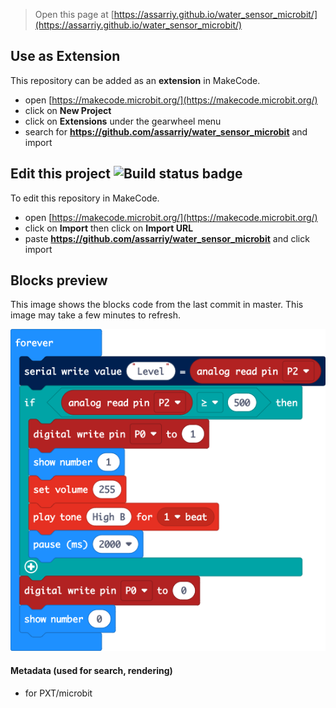 
> Open this page at [https://assarriy.github.io/water_sensor_microbit/](https://assarriy.github.io/water_sensor_microbit/)

## Use as Extension

This repository can be added as an **extension** in MakeCode.

* open [https://makecode.microbit.org/](https://makecode.microbit.org/)
* click on **New Project**
* click on **Extensions** under the gearwheel menu
* search for **https://github.com/assarriy/water_sensor_microbit** and import

## Edit this project ![Build status badge](https://github.com/assarriy/water_sensor_microbit/workflows/MakeCode/badge.svg)

To edit this repository in MakeCode.

* open [https://makecode.microbit.org/](https://makecode.microbit.org/)
* click on **Import** then click on **Import URL**
* paste **https://github.com/assarriy/water_sensor_microbit** and click import

## Blocks preview

This image shows the blocks code from the last commit in master.
This image may take a few minutes to refresh.

![A rendered view of the blocks](https://github.com/assarriy/water_sensor_microbit/raw/master/.github/makecode/blocks.png)

#### Metadata (used for search, rendering)

* for PXT/microbit
<script src="https://makecode.com/gh-pages-embed.js"></script><script>makeCodeRender("{{ site.makecode.home_url }}", "{{ site.github.owner_name }}/{{ site.github.repository_name }}");</script>
